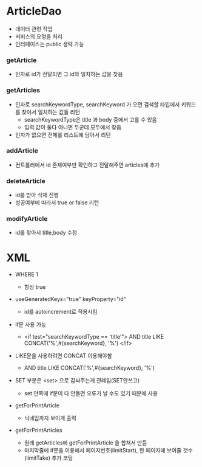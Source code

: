 # ArticleDao

* 데이터 관련 작업
* 서비스의 요청을 처리
* 인터페이스는 public 생략 가능

### getArticle

* 인자로 id가 전달되면 그 id와 일치하는 값을 찾음

### getArticles

* 인자로 searchKeywordType, searchKeyword 가 오면 검색할 타입에서 키워드를 찾아서 일치하는 값들 리턴
  * searchKeywordType은 title 과 body 중에서 고를 수 있음
  * 입력 값이 둘다 아니면 두군데 모두에서 찾음
* 인자가 없으면 전체를 리스트에 담아서 리턴

### addArticle

* 컨트롤러에서 id 존재여부만 확인하고 전달해주면 articles에 추가

### deleteArticle

* id를 받아 삭제 진행
* 성공여부에 따라서 true or false 리턴

### modifyArticle

* id를 찾아서 title,body 수정

# XML

* WHERE 1
  * 항상 true
* useGeneratedKeys="true" keyProperty="id"
  * id를 autoincrement로 적용시킴

* if문 사용 가능
  * <if test="searchKeywordType == 'title'"\>
    			AND title LIKE CONCAT('%',#{searchKeyword}, '%')
      		</if\>

* LIKE문을 사용하려면 CONCAT 이용해야함
  * AND title LIKE CONCAT('%',#{searchKeyword}, '%')

* SET 부분은 <set\> 으로 감싸주는게 관례임(SET안쓰고)
  * set 안쪽에 if문이 다 안돌면 오류가 날 수도 있기 때문에 사용

* getForPrintArticle
  * 닉네임까지 보이게 출력
* getForPrintArticles
  * 원래 getArticles에 getForPrintArticle 을 합쳐서 만듬
  * 마지막줄에 if문을 이용해서 페이지번호(limitStart), 한 페이지에 보여줄 갯수(limitTake) 추가 코딩
